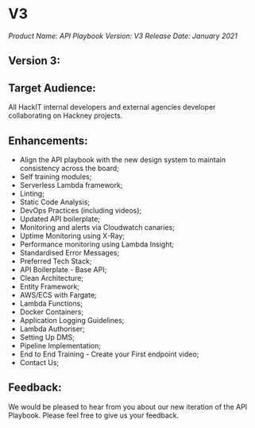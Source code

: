 # V3
*Product Name: API Playbook*
*Version: V3*
*Release Date: January 2021*

## Version 3:

## Target Audience:

All HackIT internal developers and external agencies developer collaborating on Hackney projects.

## Enhancements:

- Align the API playbook with the new design system to maintain consistency across the board;
- Self training modules;
- Serverless Lambda framework;
- Linting;
- Static Code Analysis;
- DevOps Practices (including videos);
- Updated API boilerplate;
- Monitoring and alerts via Cloudwatch canaries;
- Uptime Monitoring using X-Ray;
- Performance monitoring using Lambda Insight;
- Standardised Error Messages;
- Preferred Tech Stack;
- API Boilerplate - Base API;
- Clean Architecture;
- Entity Framework;
- AWS/ECS with Fargate;
- Lambda Functions;
- Docker Containers;
- Application Logging Guidelines;
- Lambda Authoriser;
- Setting Up DMS;
- Pipeline Implementation;
- End to End Training - Create your First endpoint video;
- Contact Us;

## Feedback:

We would be pleased to hear from you about our new iteration of the API Playbook. Please feel free to give us your feedback.
